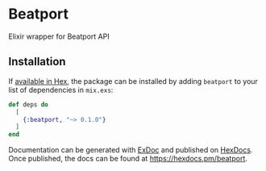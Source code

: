# Beatport

Elixir wrapper for Beatport API

## Installation

If [available in Hex](https://hex.pm/docs/publish), the package can be installed
by adding `beatport` to your list of dependencies in `mix.exs`:

```elixir
def deps do
  [
    {:beatport, "~> 0.1.0"}
  ]
end
```

Documentation can be generated with [ExDoc](https://github.com/elixir-lang/ex_doc)
and published on [HexDocs](https://hexdocs.pm). Once published, the docs can
be found at <https://hexdocs.pm/beatport>.
